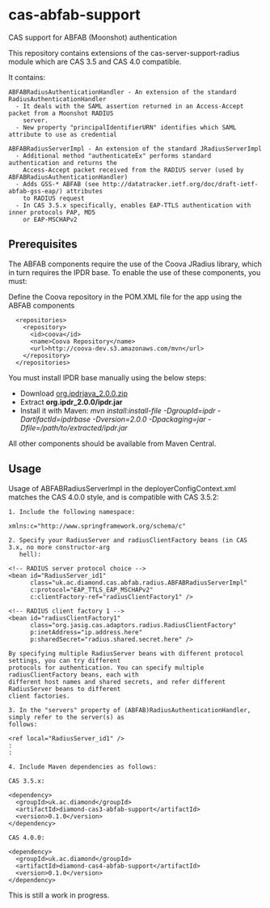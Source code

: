 cas-abfab-support
=================

CAS support for ABFAB (Moonshot) authentication

This repository contains extensions of the cas-server-support-radius module which are CAS 3.5 and CAS 4.0 compatible.

It contains:

    ABFABRadiusAuthenticationHandler - An extension of the standard RadiusAuthenticationHandler
      - It deals with the SAML assertion returned in an Access-Accept packet from a Moonshot RADIUS 
        server.
      - New property "principalIdentifierURN" identifies which SAML attribute to use as credential
        
    ABFABRadiusServerImpl - An extension of the standard JRadiusServerImpl
      - Additional method "authenticateEx" performs standard authentication and returns the 
        Access-Accept packet received from the RADIUS server (used by ABFABRadiusAuthenticationHandler)
      - Adds GSS-* ABFAB (see http://datatracker.ietf.org/doc/draft-ietf-abfab-gss-eap/) attributes 
        to RADIUS request
      - In CAS 3.5.x specifically, enables EAP-TTLS authentication with inner protocols PAP, MD5 
        or EAP-MSCHAPv2

Prerequisites
-------------

The ABFAB components require the use of the Coova JRadius library, which in turn requires the IPDR base. To enable the use of these components, you must:

Define the Coova repository in the POM.XML file for the app using the ABFAB components

      <repositories>
        <repository>
          <id>coova</id>
          <name>Coova Repository</name>
          <url>http://coova-dev.s3.amazonaws.com/mvn</url>
        </repository>
      </repositories>

You must install IPDR base manually using the below steps:
   - Download [org.ipdrjava_2.0.0.zip](http://sourceforge.net/projects/ipdr/files/java_ipdrbase/2.0.0/org.ipdrjava_2.0.0.zip/download)
   - Extract **org.ipdr_2.0.0/ipdr.jar**
   - Install it with Maven: *mvn install:install-file -DgroupId=ipdr -DartifactId=ipdrbase -Dversion=2.0.0 -Dpackaging=jar -Dfile=/path/to/extracted/ipdr.jar*

All other components should be available from Maven Central.

Usage
-----

Usage of ABFABRadiusServerImpl in the deployerConfigContext.xml matches the CAS 4.0.0 style, and is compatible with 
CAS 3.5.2:
    
    1. Include the following namespace:
    
    xmlns:c="http://www.springframework.org/schema/c"
    
    2. Specify your RadiusServer and radiusClientFactory beans (in CAS 3.x, no more constructor-arg 
       hell):
    
    <!-- RADIUS server protocol choice -->
    <bean id="RadiusServer_id1"
          class="uk.ac.diamond.cas.abfab.radius.ABFABRadiusServerImpl"
          c:protocol="EAP_TTLS_EAP_MSCHAPv2"
          c:clientFactory-ref="radiusClientFactory1" />
    
	<!-- RADIUS client factory 1 -->
    <bean id="radiusClientFactory1"
          class="org.jasig.cas.adaptors.radius.RadiusClientFactory"
          p:inetAddress="ip.address.here"
          p:sharedSecret="radius.shared.secret.here" />
          
    By specifying multiple RadiusServer beans with different protocol settings, you can try different 
    protocols for authentication. You can specify multiple radiusClientFactory beans, each with 
    different host names and shared secrets, and refer different RadiusServer beans to different 
    client factories. 
     
    3. In the "servers" property of (ABFAB)RadiusAuthenticationHandler, simply refer to the server(s) as 
    follows:
    
    <ref local="RadiusServer_id1" />
    :
    :

	4. Include Maven dependencies as follows:
	
	CAS 3.5.x:  
	
    <dependency>
      <groupId>uk.ac.diamond</groupId>
      <artifactId>diamond-cas3-abfab-support</artifactId>
      <version>0.1.0</version>
    </dependency>

	CAS 4.0.0:  
	
    <dependency>
      <groupId>uk.ac.diamond</groupId>
      <artifactId>diamond-cas4-abfab-support</artifactId>
      <version>0.1.0</version>
    </dependency>
	
This is still a work in progress.
